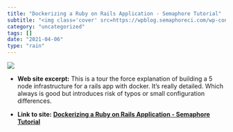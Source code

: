 ```yaml
---
title: "Dockerizing a Ruby on Rails Application - Semaphore Tutorial"
subtitle: "<img class='cover' src=https://wpblog.semaphoreci.com/wp-content/uploads/2020/02/Group-4490.jpg>"
category: "uncategorized"
tags: []
date: "2021-04-06"
type: "rain"
---
```

<img class="cover" src=https://wpblog.semaphoreci.com/wp-content/uploads/2020/02/Group-4490.jpg>



* **Web site excerpt:** This is a tour the force explanation of building a 5 node infrastructure for a rails app with docker. It’s really detailed. Which always is good but introduces risk of typos or small configuration differences.

* **Link to site:** **[Dockerizing a Ruby on Rails Application - Semaphore Tutorial](https://semaphoreci.com/community/tutorials/dockerizing-a-ruby-on-rails-application)**